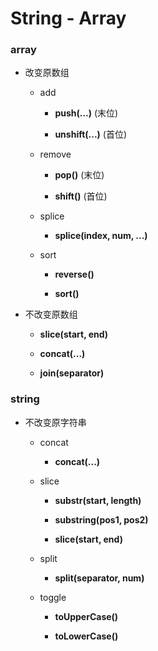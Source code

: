 # String - Array #

### array ###

+ 改变原数组

    + add

        + __push(...)__ (末位)

        + __unshift(...)__ (首位)

    + remove

        + __pop()__ (末位)

        + __shift()__ (首位)

    + splice

        + __splice(index, num, ...)__

    + sort

        + __reverse()__

        + __sort()__

+ 不改变原数组

    + __slice(start, end)__

    + __concat(...)__

    + __join(separator)__
        
### string ###

+ 不改变原字符串

    + concat

        + __concat(...)__

    + slice

        + __substr(start, length)__

        + __substring(pos1, pos2)__

        + __slice(start, end)__

    + split

        + __split(separator, num)__

    + toggle

        + __toUpperCase()__

        + __toLowerCase()__